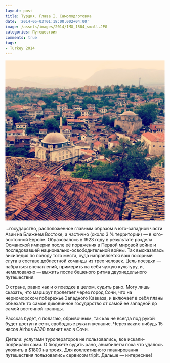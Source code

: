 ```yaml
---
layout: post
title: Турция. Глава I. Самоподготовка
date: '2014-05-03T01:18:00.002+04:00'
image: /assets/images/2014/IMG_1884_small.JPG
categories: Путешествия
comments: true
tags:
- Turkey 2014
---
```


![](/assets/images/2014/IMG_1884.JPG)

…государство, расположенное главным образом в юго-западной части Азии на Ближнем Востоке, а частично (около 3 % территории) — в юго-восточной Европе. Образовалось в 1923 году в результате раздела Османской империи после её поражения в Первой мировой войне и последовавшей национально-освободительной войны. Так высказалась википедия по поводу того места, куда направляется ваш покорный слуга в составе доблестной команды из трех человек. Цель поездки — набраться впечатлений, примерить на себя чужую культуру, и, немаловажно — выжить после бешеного ритма двухнедельного путешествия.

О стране, равно как и о поездке в целом, судить рано. Могу лишь сказать, что маршрут пролегает через город Сочи, что на черноморском побережье Западного Кавказа, и включает в себя планы объехать то самое диковинное государство от самой ее западной до самой восточной границы.

Рассказ будет, я полагаю, обрывочным, так как не всегда под рукой будет доступ к сети, свободные руки и желание. Через каких-нибудь 15 часов Airbus A320 помчит нас в Сочи.

Детали: услугами туроператоров не пользовались, все искали-подбирали сами. О бюджете судить рано, авиабилеты пока что удалось уложить в $1800 на троих. Для коллективного планирования путешествия пользовались сервисом tripIt.
Дальше — интереснее!
